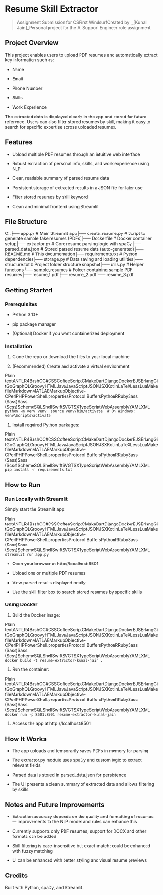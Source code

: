 Resume Skill Extractor
======================

> Assignment Submission for CSFirst WindsurfCreated by: _\[Kunal Jain\]_Personal project for the AI Support Engineer role assignment

Project Overview
----------------

This project enables users to upload PDF resumes and automatically extract key information such as:

*   Name
    
*   Email
    
*   Phone Number
    
*   Skills
    
*   Work Experience
    

The extracted data is displayed clearly in the app and stored for future reference. Users can also filter stored resumes by skill, making it easy to search for specific expertise across uploaded resumes.

Features
--------

*   Upload multiple PDF resumes through an intuitive web interface
    
*   Robust extraction of personal info, skills, and work experience using NLP
    
*   Clear, readable summary of parsed resume data
    
*   Persistent storage of extracted results in a JSON file for later use
    
*   Filter stored resumes by skill keyword
    
*   Clean and minimal frontend using Streamlit
    

File Structure
--------------

C:.├── app.py # Main Streamlit app├── create\_resume.py # Script to generate sample fake resumes (PDFs)├── Dockerfile # Docker container setup├── extractor.py # Core resume parsing logic with spaCy├── parsed\_data.json # Stored parsed resume data (auto-generated)├── README.md # This documentation├── requirements.txt # Python dependencies├── storage.py # Data saving and loading utilities├── structure.txt # Project folder structure snapshot├── utils.py # Helper functions└── sample\_resumes # Folder containing sample PDF resumes├── resume\_1.pdf├── resume\_2.pdf└── resume\_3.pdf

Getting Started
---------------

### Prerequisites

*   Python 3.10+
    
*   pip package manager
    
*   (Optional) Docker if you want containerized deployment
    

### Installation

1.  Clone the repo or download the files to your local machine.
    
2.  (Recommended) Create and activate a virtual environment:
    

Plain textANTLR4BashCC#CSSCoffeeScriptCMakeDartDjangoDockerEJSErlangGitGoGraphQLGroovyHTMLJavaJavaScriptJSONJSXKotlinLaTeXLessLuaMakefileMarkdownMATLABMarkupObjective-CPerlPHPPowerShell.propertiesProtocol BuffersPythonRRubySass (Sass)Sass (Scss)SchemeSQLShellSwiftSVGTSXTypeScriptWebAssemblyYAMLXML`   python -m venv venv  source venv/bin/activate  # On Windows: venv\Scripts\activate   `

1.  Install required Python packages:
    

Plain textANTLR4BashCC#CSSCoffeeScriptCMakeDartDjangoDockerEJSErlangGitGoGraphQLGroovyHTMLJavaJavaScriptJSONJSXKotlinLaTeXLessLuaMakefileMarkdownMATLABMarkupObjective-CPerlPHPPowerShell.propertiesProtocol BuffersPythonRRubySass (Sass)Sass (Scss)SchemeSQLShellSwiftSVGTSXTypeScriptWebAssemblyYAMLXML`   pip install -r requirements.txt   `

How to Run
----------

### Run Locally with Streamlit

Simply start the Streamlit app:

Plain textANTLR4BashCC#CSSCoffeeScriptCMakeDartDjangoDockerEJSErlangGitGoGraphQLGroovyHTMLJavaJavaScriptJSONJSXKotlinLaTeXLessLuaMakefileMarkdownMATLABMarkupObjective-CPerlPHPPowerShell.propertiesProtocol BuffersPythonRRubySass (Sass)Sass (Scss)SchemeSQLShellSwiftSVGTSXTypeScriptWebAssemblyYAMLXML`   streamlit run app.py   `

*   Open your browser at http://localhost:8501
    
*   Upload one or multiple PDF resumes
    
*   View parsed results displayed neatly
    
*   Use the skill filter box to search stored resumes by specific skills
    

### Using Docker

1.  Build the Docker image:
    

Plain textANTLR4BashCC#CSSCoffeeScriptCMakeDartDjangoDockerEJSErlangGitGoGraphQLGroovyHTMLJavaJavaScriptJSONJSXKotlinLaTeXLessLuaMakefileMarkdownMATLABMarkupObjective-CPerlPHPPowerShell.propertiesProtocol BuffersPythonRRubySass (Sass)Sass (Scss)SchemeSQLShellSwiftSVGTSXTypeScriptWebAssemblyYAMLXML`   docker build -t resume-extractor-kunal-jain .   `

1.  Run the container:
    

Plain textANTLR4BashCC#CSSCoffeeScriptCMakeDartDjangoDockerEJSErlangGitGoGraphQLGroovyHTMLJavaJavaScriptJSONJSXKotlinLaTeXLessLuaMakefileMarkdownMATLABMarkupObjective-CPerlPHPPowerShell.propertiesProtocol BuffersPythonRRubySass (Sass)Sass (Scss)SchemeSQLShellSwiftSVGTSXTypeScriptWebAssemblyYAMLXML`   docker run -p 8501:8501 resume-extractor-kunal-jain   `

1.  Access the app at http://localhost:8501
    

How It Works
------------

*   The app uploads and temporarily saves PDFs in memory for parsing
    
*   The extractor.py module uses spaCy and custom logic to extract relevant fields
    
*   Parsed data is stored in parsed\_data.json for persistence
    
*   The UI presents a clean summary of extracted data and allows filtering by skills
    

Notes and Future Improvements
-----------------------------

*   Extraction accuracy depends on the quality and formatting of resumes — improvements to the NLP model and rules can enhance this
    
*   Currently supports only PDF resumes; support for DOCX and other formats can be added
    
*   Skill filtering is case-insensitive but exact-match; could be enhanced with fuzzy matching
    
*   UI can be enhanced with better styling and visual resume previews
    

Credits
-------

Built with Python, spaCy, and Streamlit.
